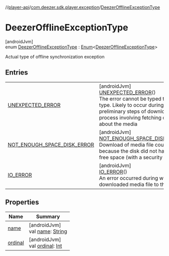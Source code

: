 //[player-api](../../../index.md)/[com.deezer.sdk.player.exception](../index.md)/[DeezerOfflineExceptionType](index.md)

# DeezerOfflineExceptionType

[androidJvm]\
enum [DeezerOfflineExceptionType](index.md) : [Enum](https://kotlinlang.org/api/latest/jvm/stdlib/kotlin/-enum/index.html)&lt;[DeezerOfflineExceptionType](index.md)&gt;

Actual type of offline synchronization exception

## Entries

|                                                                                            |                                                                                                                                                                                                                                        |
| ------------------------------------------------------------------------------------------ | -------------------------------------------------------------------------------------------------------------------------------------------------------------------------------------------------------------------------------------- |
| [UNEXPECTED_ERROR](-u-n-e-x-p-e-c-t-e-d_-e-r-r-o-r/index.md)                               | [androidJvm]<br/>[UNEXPECTED_ERROR](-u-n-e-x-p-e-c-t-e-d_-e-r-r-o-r/index.md)()<br/>The error cannot be typed to a known type. Likely to occur during preliminary steps of download process involving fetching of data about the media |
| [NOT_ENOUGH_SPACE_DISK_ERROR](-n-o-t_-e-n-o-u-g-h_-s-p-a-c-e_-d-i-s-k_-e-r-r-o-r/index.md) | [androidJvm]<br/>[NOT_ENOUGH_SPACE_DISK_ERROR](-n-o-t_-e-n-o-u-g-h_-s-p-a-c-e_-d-i-s-k_-e-r-r-o-r/index.md)()<br/>Download of media file could not start because the disk did not have enough free space (with a security margin)      |
| [IO_ERROR](-i-o_-e-r-r-o-r/index.md)                                                       | [androidJvm]<br/>[IO_ERROR](-i-o_-e-r-r-o-r/index.md)()<br/>An error occurred during writing of downloaded media file to the disk                                                                                                      |

## Properties

| Name                                                                                                                              | Summary                                                                                                                                                                                                                               |
| --------------------------------------------------------------------------------------------------------------------------------- | ------------------------------------------------------------------------------------------------------------------------------------------------------------------------------------------------------------------------------------- |
| [name](../../com.deezer.sdk.player.model.context/-deezer-context-type/-f-l-o-w/index.md#-372974862%2FProperties%2F-1037426161)    | [androidJvm]<br/>val [name](../../com.deezer.sdk.player.model.context/-deezer-context-type/-f-l-o-w/index.md#-372974862%2FProperties%2F-1037426161): [String](https://kotlinlang.org/api/latest/jvm/stdlib/kotlin/-string/index.html) |
| [ordinal](../../com.deezer.sdk.player.model.context/-deezer-context-type/-f-l-o-w/index.md#-739389684%2FProperties%2F-1037426161) | [androidJvm]<br/>val [ordinal](../../com.deezer.sdk.player.model.context/-deezer-context-type/-f-l-o-w/index.md#-739389684%2FProperties%2F-1037426161): [Int](https://kotlinlang.org/api/latest/jvm/stdlib/kotlin/-int/index.html)    |

